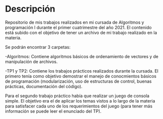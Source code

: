 # Descripción
Repositorio de mis trabajos realizados en mi cursada de Algoritmos y programación I durante el primer cuatrimestre del año 2021. El
contenido está subido con el objetivo de tener un archivo de mi trabajo realizado en la materia. 

Se podrán encontrar 3 carpetas:

-Algoritmos: Contiene algoritmos básicos de ordenamiento de vectores y de manipulación de archivos.

-TP1 y TP2: Contiene los trabajos prácticos realizados durante la cursada. El primero tenía como objetivo demostrar el manejo de
 conocmientos básicos de programación (modularización, uso de estructuras de control, buenas prácticas, documentación del código). 

Para el segundo trabajo práctico había que realizar un juego de consola simple. El objetivo era el de aplicar los temas vistos a lo
largo de la materia para satisfacer cada uno de los requerimientos del juego (para tener más información se puede leer el enunciado del 
TP).
